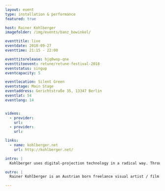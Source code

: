 ```yaml
---
layout: event
type: installation & performance
featured: true

host: Rainer Kohlberger
imagefolder: /img/events/banz_bowinkel/

eventtitle: live
eventdate: 2018-09-27
eventtime: 21:15 - 22:00

eventtitorelease: hjq0wop-qne
eventtitoevent: retune/retune-festival-2018
eventstatus: singup
eventcapacity: 5

eventlocation: Silent Green
eventstage: Main Stage
eventaddress: Gerichtstraße 35, 13347 Berlin
eventlat: 54
eventlong: 14


videos:
  - provider:
    url:
  - provider:
    url:

links:
  - name: kohlberger.net
    url: http://kohlberger.net/

intro: |
  Kohlberger uses digital-projection technology in a radical way. Through impulses and waves of pure light, the intentional overload of the human perception apparatus leads to visual impressions that appear exclusively in the literal »eye of the beholder«. Layers of noise, drones and stroboscopic lights unfold a sense of the infinite, which fascinates him both as the ultimate abstraction and because it is inveterately fuzzy. Image surface and image space meld into one (consciousness-)state, in which categories such as being and non-being, material and immaterial appear obsolete. 

outro: |
  Rainer Kohlberger is an Austrian born freelance visual artist / film maker living in Berlin. His work is primarily based on algorithmic compositions with reductionistic aesthetics influenced by flatness, drones and interference. Within his works there always lies a layer of noise, that fascinates him as a sense of the infinite, which is both the ultimate abstraction and inveterately fuzzy. In his films, installations and live performances maximum forms of intensities come into play. His work has won several prizes internationally.

---
```

